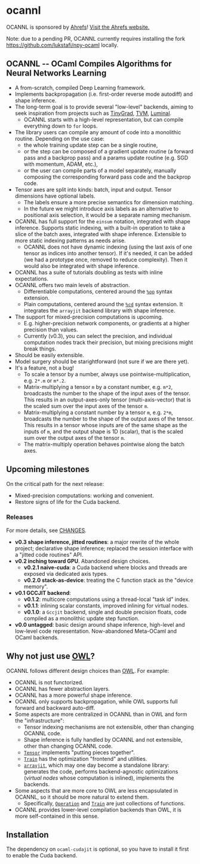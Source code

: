# ocannl

OCANNL is sponsored by [Ahrefs](https://ocaml.org/success-stories/peta-byte-scale-web-crawler)! [Visit the Ahrefs website.](https://ahrefs.com/)

Note: due to a pending PR, OCANNL currently requires installing the fork https://github.com/lukstafi/npy-ocaml locally.

## OCANNL -- OCaml Compiles Algorithms for Neural Networks Learning

* A from-scratch, compiled Deep Learning framework.
* Implements backpropagation (i.e. first-order reverse mode autodiff) and shape inference.
* The long-term goal is to provide several "low-level" backends, aiming to seek inspiration from projects such as [TinyGrad](https://github.com/tinygrad/tinygrad), [TVM](https://github.com/apache/tvm), [Luminal](https://github.com/jafioti/luminal).
  * OCANNL starts with a high-level representation, but can compile everything down to `for` loops.
* The library users can compile any amount of code into a monolithic routine. Depending on the use case:
  * the whole training update step can be a single routine,
  * or the step can be composed of a gradient update routine (a forward pass and a backprop pass) and a params update routine (e.g. SGD with momentum, ADAM, etc.),
  * or the user can compile parts of a model separately, manually composing the corresponding forward pass code and the backprop code.
* Tensor axes are split into kinds: batch, input and output. Tensor dimensions have optional labels.
  * The labels ensure a more precise semantics for dimension matching.
  * In the future we might introduce axis labels as an alternative to positional axis selection, it would be a separate naming mechanism.
* OCANNL has full support for the `einsum` notation, integrated with shape inference. Supports static indexing, with a built-in operation to take a slice of the batch axes, integrated with shape inference. Extensible to more static indexing patterns as needs arise.
  * OCANNL does not have dynamic indexing (using the last axis of one tensor as indices into another tensor). If it's needed, it can be added (we had a prototype once, removed to reduce complexity). Then it would also be integrated with shape inference.
* OCANNL has a suite of tutorials doubling as tests with inline expectations.
* OCANNL offers two main levels of abstraction.
  * Differentiable computations, centered around the [`%op`](lib/ppx_op.ml) syntax extension.
  * Plain computations, centered around the [`%cd`](lib/ppx_cd.ml) syntax extension. It integrates the `arrayjit` backend library with shape inference.
* The support for mixed-precision computations is upcoming.
  * E.g. higher-precision network components, or gradients at a higher precision than values.
  * Currently (v0.3), you can select the precision, and individual computation nodes track their precision, but mixing precisions might break things.
* Should be easily extensible.
* Model surgery should be starightforward (not sure if we are there yet).
* It's a feature, not a bug!
  * To scale a tensor by a number, always use pointwise-multiplication, e.g. `2*.m` or `m*.2`.
  * Matrix-multiplying a tensor `m` by a constant number, e.g. `m*2`, broadcasts the number to the shape of the input axes of the tensor. This results in an output-axes-only tensor (multi-axis-vector) that is the scaled sum over the input axes of the tensor `m`.
  * Matrix-multiplying a constant number by a tensor `m`, e.g. `2*m`, broadcasts the number to the shape of the output axes of the tensor. This results in a tensor whose inputs are of the same shape as the inputs of `m`, and the output shape is 1D (scalar), that is the scaled sum over the output axes of the tensor `m`.
  * The matrix-multiply operation behaves pointwise along the batch axes.
  
## Upcoming milestones

On the critical path for the next release:

* Mixed-precision computations: working and convenient.
* Restore signs of life for the Cuda backend.

### Releases

For more details, see [CHANGES](CHANGES.md).

* **v0.3 shape inference, jitted routines**: a major rewrite of the whole project; declarative shape inference; replaced the session interface with a "jitted code routines" API.
* **v0.2 inching toward GPU**. Abandoned design choices.
  * **v0.2.1 naive-cuda**: a Cuda backend where blocks and threads are exposed via dedicated axis types.
  * **v0.2.0 stack-as-device**: treating the C function stack as the "device memory".
* **v0.1 GCCJIT backend**:
  * **v0.1.2**: multicore computations using a thread-local "task id" index.
  * **v0.1.1**: inlining scalar constants, improved inlining for virtual nodes.
  * **v0.1.0**: a `Gccjit` backend, single and double precision floats, code compiled as a monolithic update step function.
* **v0.0 untagged**: basic design around shape inference, high-level and low-level code representation. Now-abandoned Meta-OCaml and OCaml backends.


## Why not just use [OWL](https://ocaml.xyz/)?

OCANNL follows different design choices than [OWL](https://ocaml.xyz/). For example:

* OCANNL is not functorized.
* OCANNL has fewer abstraction layers.
* OCANNL has a more powerful shape inference.
* OCANNL only supports backpropagation, while OWL supports full forward and backward auto-diff.
* Some aspects are more centralized in OCANNL than in OWL and form the "infrastructure":
  * Tensor indexing mechanisms are not extensible, other than changing OCANNL code.
  * Shape inference is fully handled by OCANNL and not extensible, other than changing OCANNL code.
  * [`Tensor`](lib/tensor.ml) implements "putting pieces together".
  * [`Train`](lib/train.ml) has the optimization "frontend" and utilities.
  * [`arrayjit`](arrayjit/), which may one day become a standalone library: generates the code, performs backend-agnostic optimizations (_virtual nodes_ whose computation is inlined), implements the backends.
* Some aspects that are more core to OWL are less encapsulated in OCANNL, so it should be more natural to extend them.
  * Specifically, [`Operation`](lib/operation.ml) and [`Train`](lib/train.ml) are just collections of functions.
* OCANNL provides lower-level compilation backends than OWL, it is more self-contained in this sense.

## Installation

The dependency on `ocaml-cudajit` is optional, so you have to install it first to enable the Cuda backend.
